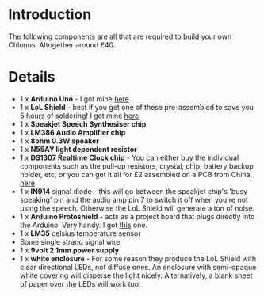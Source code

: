 # Introduction #

The following components are all that are required to build your own Chlonos. Altogether around £40.


# Details #

  * 1 x **Arduino Uno** - I got mine [here](http://stores.ebay.co.uk/Hobby-Components)
  * 1 x **LoL Shield** - best if you get one of these pre-assembled to save you 5 hours of soldering! I got mine [here](http://stores.ebay.co.uk/olimex)
  * 1 x **Speakjet Speech Synthesiser chip**
  * 1 x **LM386 Audio Amplifier chip**
  * 1 x **8ohm 0.3W speaker**
  * 1 x **N55AY light dependent resistor**
  * 1 x **DS1307 Realtime Clock chip** - You can either buy the individual components such as the pull-up resistors, crystal, chip, battery backup holder, etc, or you can get it all for £2 assembled on a PCB from China, [here](http://stores.ebay.co.uk/Sinedy?_trksid=p2047675.l2563)
  * 1 x **IN914** signal diode - this will go between the speakjet chip's 'busy speaking' pin and the audio amp pin 7 to switch it off when you're not using the speech. Otherwise the LoL Shield will generate a ton of noise.
  * 1 x **Arduino Protoshield** - acts as a project board that plugs directly into the Arduino. Very handy. I got [this](http://cgi.ebay.co.uk/ws/eBayISAPI.dll?ViewItem&item=320870180117&ssPageName=ADME:L:OC:GB:3160) one.
  * 1 x **LM35** celsius temperature sensor
  * Some single strand signal wire
  * 1 x **9volt 2.1mm power supply**
  * 1 x **white enclosure** - For some reason they produce the LoL Shield with clear directional LEDs, not diffuse ones. An enclosure with semi-opaque white covering will disperse the light nicely. Alternatively, a blank sheet of paper over the LEDs will work too.